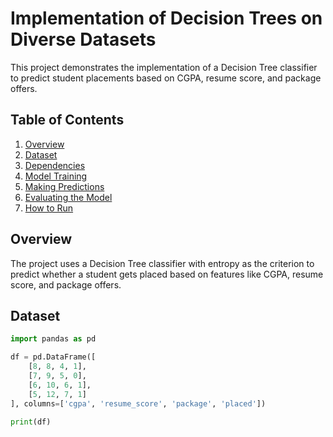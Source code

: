 # Implementation of Decision Trees on Diverse Datasets

This project demonstrates the implementation of a Decision Tree classifier to predict student placements based on CGPA, resume score, and package offers.

## Table of Contents

1. [Overview](#overview)
2. [Dataset](#dataset)
3. [Dependencies](#dependencies)
4. [Model Training](#model-training)
5. [Making Predictions](#making-predictions)
6. [Evaluating the Model](#evaluating-the-model)
7. [How to Run](#how-to-run)

## Overview

The project uses a Decision Tree classifier with entropy as the criterion to predict whether a student gets placed based on features like CGPA, resume score, and package offers.

## Dataset

```python
import pandas as pd

df = pd.DataFrame([
    [8, 8, 4, 1],
    [7, 9, 5, 0],
    [6, 10, 6, 1],
    [5, 12, 7, 1]
], columns=['cgpa', 'resume_score', 'package', 'placed'])

print(df)
